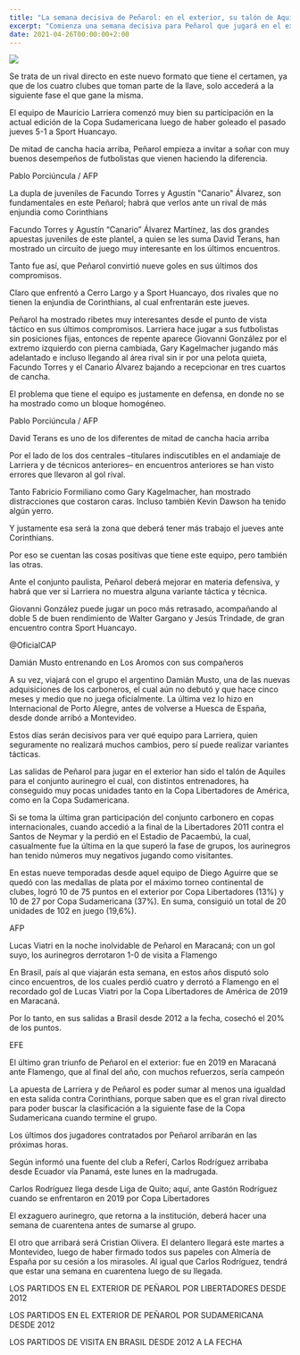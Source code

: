 ```yaml
---
title: "La semana decisiva de Peñarol: en el exterior, su talón de Aquiles, enfrenta a Corinthians, rival directo de la Copa"
excerpt: "Comienza una semana decisiva para Peñarol que jugará en el exterior, su gran talón de Aquiles y en donde los números muestran que le fue muy mal en los últimos nueve años"
date: 2021-04-26T00:00:00+2:00
---
```



<img src="https://camo.githubusercontent.com/eea933d417482eb11b226d7cd47534fc058b0525592041d19bc31cdd123df0ae/68747470733a2f2f6d656469612e63646e702e656c6f627365727661646f722e636f6d2e75792f3034323032312f313631393134333433383334322f3030305f39384b3647542e6a70673f2663773d3630302663683d333635">


Se trata de un rival directo en este nuevo formato que tiene el certamen, ya que de los cuatro clubes que toman parte de la llave, solo accederá a la siguiente fase el que gane la misma.


El equipo de Mauricio Larriera comenzó muy bien su participación en la actual edición de la Copa Sudamericana luego de haber goleado el pasado jueves 5-1 a Sport Huancayo.


De mitad de cancha hacia arriba, Peñarol empieza a invitar a soñar con muy buenos desempeños de futbolistas que vienen haciendo la diferencia.





Pablo Porciúncula / AFP


La dupla de juveniles de Facundo Torres y Agustín "Canario" Álvarez, son fundamentales en este Peñarol; habrá que verlos ante un rival de más enjundia como Corinthians





Facundo Torres y Agustín “Canario” Álvarez Martínez, las dos grandes apuestas juveniles de este plantel, a quien se les suma David Terans, han mostrado un circuito de juego muy interesante en los últimos encuentros.


Tanto fue así, que Peñarol convirtió nueve goles en sus últimos dos compromisos.


Claro que enfrentó a Cerro Largo y a Sport Huancayo, dos rivales que no tienen la enjundia de Corinthians, al cual enfrentarán este jueves.


Peñarol ha mostrado ribetes muy interesantes desde el punto de vista táctico en sus últimos compromisos. Larriera hace jugar a sus futbolistas sin posiciones fijas, entonces de repente aparece Giovanni González por el extremo izquierdo con pierna cambiada, Gary Kagelmacher jugando más adelantado e incluso llegando al área rival sin ir por una pelota quieta, Facundo Torres y el Canario Álvarez bajando a recepcionar en tres cuartos de cancha.


El problema que tiene el equipo es justamente en defensa, en donde no se ha mostrado como un bloque homogéneo.





Pablo Porciúncula / AFP


David Terans es uno de los diferentes de mitad de cancha hacia arriba





Por el lado de los dos centrales –titulares indiscutibles en el andamiaje de Larriera y de técnicos anteriores– en encuentros anteriores se han visto errores que llevaron al gol rival.


Tanto Fabricio Formiliano como Gary Kagelmacher, han mostrado distracciones que costaron caras. Incluso también Kevin Dawson ha tenido algún yerro.


Y justamente esa será la zona que deberá tener más trabajo el jueves ante Corinthians.


Por eso se cuentan las cosas positivas que tiene este equipo, pero también las otras.


Ante el conjunto paulista, Peñarol deberá mejorar en materia defensiva, y habrá que ver si Larriera no muestra alguna variante táctica y técnica.


Giovanni González puede jugar un poco más retrasado, acompañando al doble 5 de buen rendimiento de Walter Gargano y Jesús Trindade, de gran encuentro contra Sport Huancayo.





@OficialCAP


Damián Musto entrenando en Los Aromos con sus compañeros





A su vez, viajará con el grupo el argentino Damián Musto, una de las nuevas adquisiciones de los carboneros, el cual aún no debutó y que hace cinco meses y medio que no juega oficialmente. La última vez lo hizo en Internacional de Porto Alegre, antes de volverse a Huesca de España, desde donde arribó a Montevideo.


Estos días serán decisivos para ver qué equipo para Larriera, quien seguramente no realizará muchos cambios, pero sí puede realizar variantes tácticas.


Las salidas de Peñarol para jugar en el exterior han sido el talón de Aquiles para el conjunto aurinegro el cual, con distintos entrenadores, ha conseguido muy pocas unidades tanto en la Copa Libertadores de América, como en la Copa Sudamericana.


Si se toma la última gran participación del conjunto carbonero en copas internacionales, cuando accedió a la final de la Libertadores 2011 contra el Santos de Neymar y la perdió en el Estadio de Pacaembú, la cual, casualmente fue la última en la que superó la fase de grupos, los aurinegros han tenido números muy negativos jugando como visitantes.


En estas nueve temporadas desde aquel equipo de Diego Aguirre que se quedó con las medallas de plata por el máximo torneo continental de clubes, logró 10 de 75 puntos en el exterior por Copa Libertadores (13%) y 10 de 27 por Copa Sudamericana (37%). En suma, consiguió un total de 20 unidades de 102 en juego (19,6%).





AFP


Lucas Viatri en la noche inolvidable de Peñarol en Maracaná; con un gol suyo, los aurinegros derrotaron 1-0 de visita a Flamengo





En Brasil, país al que viajarán esta semana, en estos años disputó solo cinco encuentros, de los cuales perdió cuatro y derrotó a Flamengo en el recordado gol de Lucas Viatri por la Copa Libertadores de América de 2019 en Maracaná.


Por lo tanto, en sus salidas a Brasil desde 2012 a la fecha, cosechó el 20% de los puntos.





EFE


El último gran triunfo de Peñarol en el exterior: fue en 2019 en Maracaná ante Flamengo, que al final del año, con muchos refuerzos, sería campeón





La apuesta de Larriera y de Peñarol es poder sumar al menos una igualdad en esta salida contra Corinthians, porque saben que es el gran rival directo para poder buscar la clasificación a la siguiente fase de la Copa Sudamericana cuando termine el grupo.


Los últimos dos jugadores contratados por Peñarol arribarán en las próximas horas.


Según informó una fuente del club a Referí, Carlos Rodríguez arribaba desde Ecuador vía Panamá, este lunes en la madrugada.








Carlos Rodríguez llega desde Liga de Quito; aquí, ante Gastón Rodríguez cuando se enfrentaron en 2019 por Copa Libertadores





El exzaguero aurinegro, que retorna a la institución, deberá hacer una semana de cuarentena antes de sumarse al grupo.


El otro que arribará será Cristian Olivera. El delantero llegará este martes a Montevideo, luego de haber firmado todos sus papeles con Almería de España por su cesión a los mirasoles. Al igual que Carlos Rodríguez, tendrá que estar una semana en cuarentena luego de su llegada.





LOS PARTIDOS EN EL EXTERIOR DE PEÑAROL POR LIBERTADORES DESDE 2012


LOS PARTIDOS EN EL EXTERIOR DE PEÑAROL POR SUDAMERICANA DESDE 2012


LOS PARTIDOS DE VISITA EN BRASIL DESDE 2012 A LA FECHA


